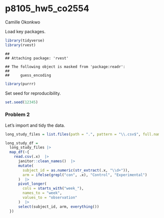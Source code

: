 p8105_hw5_co2554
================
Camille Okonkwo

Load key packages.

``` r
library(tidyverse)
library(rvest)
```

    ## 
    ## Attaching package: 'rvest'

    ## The following object is masked from 'package:readr':
    ## 
    ##     guess_encoding

``` r
library(purrr)
```

Set seed for reproducibility.

``` r
set.seed(12345)
```

### Problem 2

Let’s import and tidy the data.

``` r
long_study_files = list.files(path = ".", pattern = "\\.csv$", full.names = TRUE)

long_study_df =
  long_study_files |> 
  map_df(~{
    read.csv(.x)  |> 
      janitor::clean_names()  |> 
      mutate(
        subject_id = as.numeric(str_extract(.x, "\\d+")),
        arm = ifelse(grepl("con", .x), "Control", "Experimental")
      )  |> 
      pivot_longer(
        cols = starts_with("week_"),
        names_to = "week", 
        values_to = "observation"
      )  |> 
      select(subject_id, arm, everything())
  })
```
